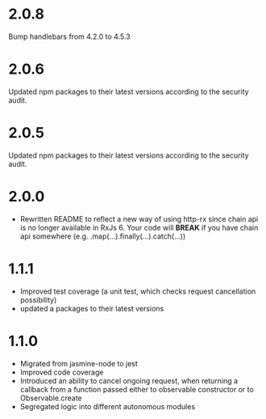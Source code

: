 # 2.0.8
Bump handlebars from 4.2.0 to 4.5.3

# 2.0.6
Updated npm packages to their latest versions according to the security audit.

# 2.0.5
Updated npm packages to their latest versions according to the security audit.

# 2.0.0
* Rewritten README to reflect a new way of using http-rx since chain api is no longer available in RxJs 6. Your code will __BREAK__ if you have chain api somewhere (e.g. .map(...).finally(...).catch(...))

# 1.1.1
* Improved test coverage (a unit test, which checks request cancellation possibility)
* updated a packages to their latest versions

# 1.1.0
* Migrated from jasmine-node to jest
* Improved code coverage
* Introduced an ability to cancel ongoing request, when returning a callback from a function 
passed either to observable constructor or to Observable.create
* Segregated logic into different autonomous modules
